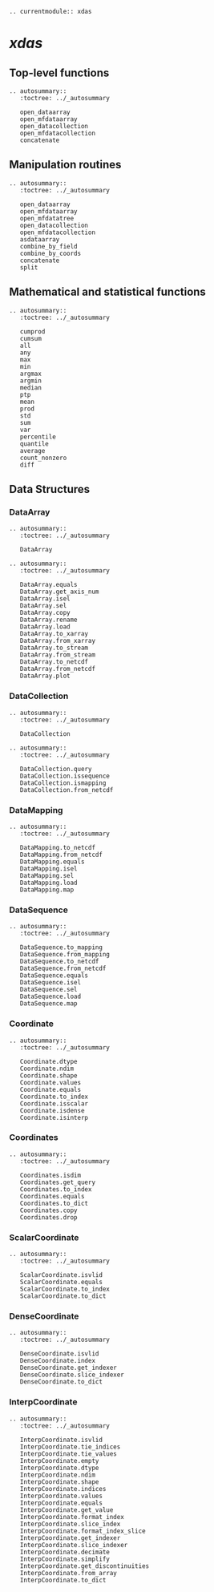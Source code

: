 ```{eval-rst}
.. currentmodule:: xdas
```

# *xdas*

## Top-level functions

```{eval-rst}
.. autosummary::
   :toctree: ../_autosummary

   open_dataarray
   open_mfdataarray
   open_datacollection
   open_mfdatacollection
   concatenate
```

## Manipulation routines

```{eval-rst}
.. autosummary::
   :toctree: ../_autosummary

   open_dataarray
   open_mfdataarray
   open_mfdatatree
   open_datacollection
   open_mfdatacollection
   asdataarray
   combine_by_field
   combine_by_coords
   concatenate
   split
```

## Mathematical and statistical functions

```{eval-rst}
.. autosummary::
   :toctree: ../_autosummary

   cumprod
   cumsum
   all
   any
   max
   min
   argmax
   argmin
   median
   ptp
   mean
   prod
   std
   sum
   var
   percentile
   quantile
   average
   count_nonzero
   diff
```

## Data Structures

### DataArray

```{eval-rst}
.. autosummary::
   :toctree: ../_autosummary

   DataArray
```

```{eval-rst}
.. autosummary::
   :toctree: ../_autosummary

   DataArray.equals
   DataArray.get_axis_num
   DataArray.isel
   DataArray.sel
   DataArray.copy
   DataArray.rename
   DataArray.load
   DataArray.to_xarray
   DataArray.from_xarray
   DataArray.to_stream
   DataArray.from_stream
   DataArray.to_netcdf
   DataArray.from_netcdf
   DataArray.plot
```

### DataCollection

```{eval-rst}
.. autosummary::
   :toctree: ../_autosummary
   
   DataCollection
```

```{eval-rst}
.. autosummary::
   :toctree: ../_autosummary

   DataCollection.query
   DataCollection.issequence
   DataCollection.ismapping
   DataCollection.from_netcdf
```

### DataMapping

```{eval-rst}
.. autosummary::
   :toctree: ../_autosummary

   DataMapping.to_netcdf
   DataMapping.from_netcdf
   DataMapping.equals
   DataMapping.isel
   DataMapping.sel
   DataMapping.load
   DataMapping.map
```

### DataSequence

```{eval-rst}
.. autosummary::
   :toctree: ../_autosummary

   DataSequence.to_mapping
   DataSequence.from_mapping
   DataSequence.to_netcdf
   DataSequence.from_netcdf
   DataSequence.equals
   DataSequence.isel
   DataSequence.sel
   DataSequence.load
   DataSequence.map
```

### Coordinate

```{eval-rst}
.. autosummary::
   :toctree: ../_autosummary

   Coordinate.dtype
   Coordinate.ndim
   Coordinate.shape
   Coordinate.values
   Coordinate.equals
   Coordinate.to_index
   Coordinate.isscalar
   Coordinate.isdense
   Coordinate.isinterp
```

### Coordinates

```{eval-rst}
.. autosummary::
   :toctree: ../_autosummary

   Coordinates.isdim
   Coordinates.get_query
   Coordinates.to_index
   Coordinates.equals
   Coordinates.to_dict
   Coordinates.copy
   Coordinates.drop 
```
### ScalarCoordinate

```{eval-rst}
.. autosummary::
   :toctree: ../_autosummary

   ScalarCoordinate.isvlid
   ScalarCoordinate.equals
   ScalarCoordinate.to_index
   ScalarCoordinate.to_dict
```

### DenseCoordinate

```{eval-rst}
.. autosummary::
   :toctree: ../_autosummary

   DenseCoordinate.isvlid
   DenseCoordinate.index
   DenseCoordinate.get_indexer
   DenseCoordinate.slice_indexer
   DenseCoordinate.to_dict
```

### InterpCoordinate

```{eval-rst}
.. autosummary::
   :toctree: ../_autosummary

   InterpCoordinate.isvlid
   InterpCoordinate.tie_indices
   InterpCoordinate.tie_values
   InterpCoordinate.empty
   InterpCoordinate.dtype
   InterpCoordinate.ndim
   InterpCoordinate.shape
   InterpCoordinate.indices
   InterpCoordinate.values
   InterpCoordinate.equals
   InterpCoordinate.get_value
   InterpCoordinate.format_index
   InterpCoordinate.slice_index
   InterpCoordinate.format_index_slice
   InterpCoordinate.get_indexer
   InterpCoordinate.slice_indexer
   InterpCoordinate.decimate
   InterpCoordinate.simplify
   InterpCoordinate.get_discontinuities
   InterpCoordinate.from_array
   InterpCoordinate.to_dict
```